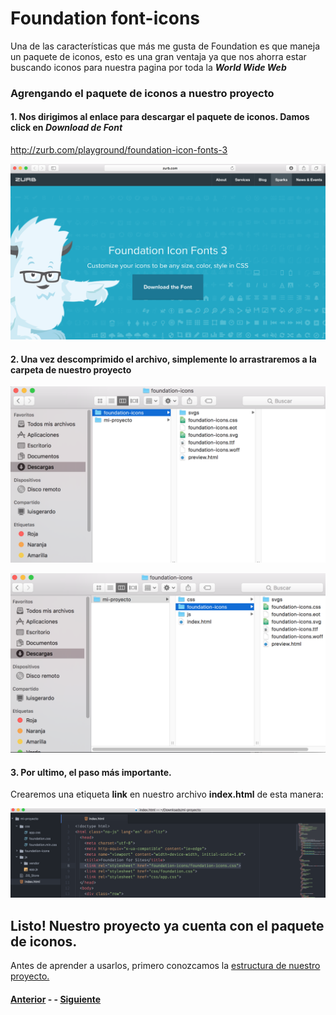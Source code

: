 # Foundation font-icons

Una de las características que más me gusta de Foundation es que maneja un paquete de iconos, esto es una gran ventaja ya que nos ahorra estar buscando iconos para nuestra pagina por toda la ***World Wide Web***

### Agrengando el paquete de iconos a nuestro proyecto

#### 1. Nos dirigimos al enlace para descargar el paquete de iconos. Damos click en ***Download de Font***

http://zurb.com/playground/foundation-icon-fonts-3

![](assets/icon1.png)

#### 2. Una vez descomprimido el archivo, simplemente lo arrastraremos a la carpeta de nuestro proyecto

![](assets/icon2.png)

![](assets/icon3.png)

#### 3. Por ultimo, el paso más importante.

Crearemos una etiqueta **link** en nuestro archivo **index.html** de esta manera:

![](assets/icon4.png)

## Listo! Nuestro proyecto ya cuenta con el paquete de iconos.

Antes de aprender a usarlos, primero conozcamos la [estructura de nuestro proyecto.](page6.md)

#### [Anterior](page3.md) - - [Siguiente](page5.md)
